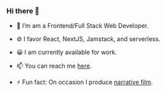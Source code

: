 ### Hi there 👋

- 🔭 I’m am a Frontend/Full Stack Web Developer.
- ⚙️ I favor React, NextJS, Jamstack, and serverless.
- 😀 I am currently available for work.
- 📫 You can reach me [here](https://sethhallcreative.com/).

- ⚡ Fun fact: On occasion I produce [narrative film](https://hallpictures.us/).

<!--
**sethburtonhall/sethburtonhall** is a ✨ _special_ ✨ repository because its `README.md` (this file) appears on your GitHub profile.

Here are some ideas to get you started:

- 🔭 I’m currently working on ...
- 🌱 I’m currently learning ...
- 👯 I’m looking to collaborate on ...
- 🤔 I’m looking for help with ...
- 💬 Ask me about ...
- 📫 How to reach me: ...
- 😄 Pronouns: ...
- ⚡ Fun fact: ...
-->
